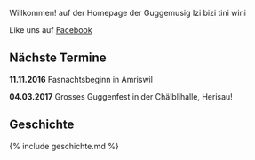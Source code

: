 ---
---
Willkommen!
auf der Homepage der
Guggemusig Izi bizi tini wini

Like uns auf [Facebook](https://fb.me/gmizibizi)

## Nächste Termine

**11.11.2016** Fasnachtsbeginn in Amriswil

**04.03.2017** Grosses Guggenfest in der Chälblihalle, Herisau!

## Geschichte

{% include geschichte.md %}
